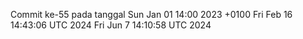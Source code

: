 Commit ke-55 pada tanggal Sun Jan 01 14:00 2023 +0100
Fri Feb 16 14:43:06 UTC 2024
Fri Jun  7 14:10:58 UTC 2024
